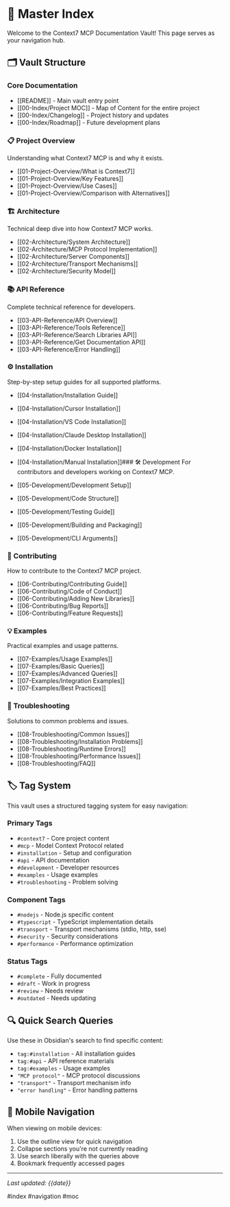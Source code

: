 # 📖 Master Index

Welcome to the Context7 MCP Documentation Vault! This page serves as your navigation hub.

## 🗂️ Vault Structure

### Core Documentation
- [[README]] - Main vault entry point
- [[00-Index/Project MOC]] - Map of Content for the entire project
- [[00-Index/Changelog]] - Project history and updates
- [[00-Index/Roadmap]] - Future development plans

### 📋 Project Overview
Understanding what Context7 MCP is and why it exists.

- [[01-Project-Overview/What is Context7]]
- [[01-Project-Overview/Key Features]]
- [[01-Project-Overview/Use Cases]]
- [[01-Project-Overview/Comparison with Alternatives]]

### 🏗️ Architecture
Technical deep dive into how Context7 MCP works.

- [[02-Architecture/System Architecture]]
- [[02-Architecture/MCP Protocol Implementation]]
- [[02-Architecture/Server Components]]
- [[02-Architecture/Transport Mechanisms]]
- [[02-Architecture/Security Model]]

### 📚 API Reference
Complete technical reference for developers.

- [[03-API-Reference/API Overview]]
- [[03-API-Reference/Tools Reference]]
- [[03-API-Reference/Search Libraries API]]
- [[03-API-Reference/Get Documentation API]]
- [[03-API-Reference/Error Handling]]

### ⚙️ Installation
Step-by-step setup guides for all supported platforms.

- [[04-Installation/Installation Guide]]
- [[04-Installation/Cursor Installation]]
- [[04-Installation/VS Code Installation]]
- [[04-Installation/Claude Desktop Installation]]
- [[04-Installation/Docker Installation]]
- [[04-Installation/Manual Installation]]### 🛠️ Development
For contributors and developers working on Context7 MCP.

- [[05-Development/Development Setup]]
- [[05-Development/Code Structure]]
- [[05-Development/Testing Guide]]
- [[05-Development/Building and Packaging]]
- [[05-Development/CLI Arguments]]

### 🤝 Contributing
How to contribute to the Context7 MCP project.

- [[06-Contributing/Contributing Guide]]
- [[06-Contributing/Code of Conduct]]
- [[06-Contributing/Adding New Libraries]]
- [[06-Contributing/Bug Reports]]
- [[06-Contributing/Feature Requests]]

### 💡 Examples
Practical examples and usage patterns.

- [[07-Examples/Usage Examples]]
- [[07-Examples/Basic Queries]]
- [[07-Examples/Advanced Queries]]
- [[07-Examples/Integration Examples]]
- [[07-Examples/Best Practices]]

### 🔧 Troubleshooting
Solutions to common problems and issues.

- [[08-Troubleshooting/Common Issues]]
- [[08-Troubleshooting/Installation Problems]]
- [[08-Troubleshooting/Runtime Errors]]
- [[08-Troubleshooting/Performance Issues]]
- [[08-Troubleshooting/FAQ]]

## 🏷️ Tag System

This vault uses a structured tagging system for easy navigation:

### Primary Tags
- `#context7` - Core project content
- `#mcp` - Model Context Protocol related
- `#installation` - Setup and configuration
- `#api` - API documentation
- `#development` - Developer resources
- `#examples` - Usage examples
- `#troubleshooting` - Problem solving

### Component Tags
- `#nodejs` - Node.js specific content
- `#typescript` - TypeScript implementation details
- `#transport` - Transport mechanisms (stdio, http, sse)
- `#security` - Security considerations
- `#performance` - Performance optimization

### Status Tags
- `#complete` - Fully documented
- `#draft` - Work in progress
- `#review` - Needs review
- `#outdated` - Needs updating

## 🔍 Quick Search Queries

Use these in Obsidian's search to find specific content:

- `tag:#installation` - All installation guides
- `tag:#api` - API reference materials
- `tag:#examples` - Usage examples
- `"MCP protocol"` - MCP protocol discussions
- `"transport"` - Transport mechanism info
- `"error handling"` - Error handling patterns

## 📱 Mobile Navigation

When viewing on mobile devices:
1. Use the outline view for quick navigation
2. Collapse sections you're not currently reading
3. Use search liberally with the queries above
4. Bookmark frequently accessed pages

---

*Last updated: {{date}}*

#index #navigation #moc